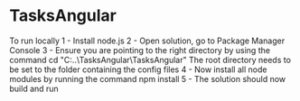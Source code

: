 # TasksAngular

To run locally
1 - Install node.js
2 - Open solution, go to Package Manager Console
3 - Ensure you are pointing to the right directory by using the command
	cd "C:\..\TasksAngular\TasksAngular"
	The root directory needs to be set to the folder containing the config files
4 - Now install all node modules by running the command
	npm install
5 - The solution should now build and run
